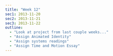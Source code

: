 ```yaml
---
title: "Week 12"
sec1: 2013-11-20
sec2: 2013-11-21
sec3: 2013-11-22
outline:
  - "Look at project from last couple weeks..."
  - "Assign Animated Identity"
  - "Assign systems readings"
  - "Assign Time and Motion Essay"
---
```



